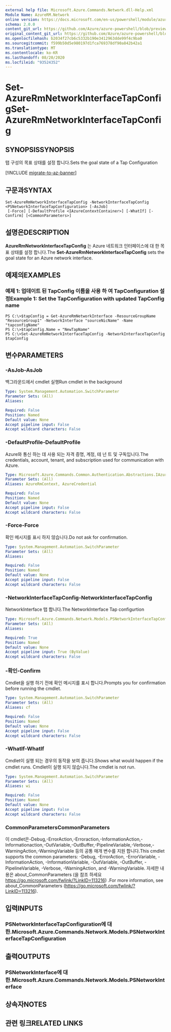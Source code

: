 ```yaml
---
external help file: Microsoft.Azure.Commands.Network.dll-Help.xml
Module Name: AzureRM.Network
online version: https://docs.microsoft.com/en-us/powershell/module/azurerm.network/set-azurermnetworkinterfacetapconfig
schema: 2.0.0
content_git_url: https://github.com/Azure/azure-powershell/blob/preview/src/ResourceManager/Network/Commands.Network/help/Set-AzureRmNetworkInterfaceTapConfig.md
original_content_git_url: https://github.com/Azure/azure-powershell/blob/preview/src/ResourceManager/Network/Commands.Network/help/Set-AzureRmNetworkInterfaceTapConfig.md
ms.openlocfilehash: b2034f27cb6c5332b190e3412963dde99f4c9ba0
ms.sourcegitcommit: f599b50d5e980197d1fca769378df90a842b42a1
ms.translationtype: MT
ms.contentlocale: ko-KR
ms.lasthandoff: 08/20/2020
ms.locfileid: "93524352"
---
```

# <span data-ttu-id="482ba-101">Set-AzureRmNetworkInterfaceTapConfig</span><span class="sxs-lookup"><span data-stu-id="482ba-101">Set-AzureRmNetworkInterfaceTapConfig</span></span>

## <span data-ttu-id="482ba-102">SYNOPSIS</span><span class="sxs-lookup"><span data-stu-id="482ba-102">SYNOPSIS</span></span>
<span data-ttu-id="482ba-103">탭 구성의 목표 상태를 설정 합니다.</span><span class="sxs-lookup"><span data-stu-id="482ba-103">Sets the goal state of a Tap Configuration</span></span>

[!INCLUDE [migrate-to-az-banner](../../includes/migrate-to-az-banner.md)]

## <span data-ttu-id="482ba-104">구문과</span><span class="sxs-lookup"><span data-stu-id="482ba-104">SYNTAX</span></span>

```
Set-AzureRmNetworkInterfaceTapConfig -NetworkInterfaceTapConfig <PSNetworkInterfaceTapConfiguration> [-AsJob]
 [-Force] [-DefaultProfile <IAzureContextContainer>] [-WhatIf] [-Confirm] [<CommonParameters>]
```

## <span data-ttu-id="482ba-105">설명은</span><span class="sxs-lookup"><span data-stu-id="482ba-105">DESCRIPTION</span></span>
<span data-ttu-id="482ba-106">**AzureRmNetworkInterfaceTapConfig** 는 Azure 네트워크 인터페이스에 대 한 목표 상태를 설정 합니다.</span><span class="sxs-lookup"><span data-stu-id="482ba-106">The **Set-AzureRmNetworkInterfaceTapConfig** sets the goal state for an Azure network interface.</span></span>

## <span data-ttu-id="482ba-107">예제의</span><span class="sxs-lookup"><span data-stu-id="482ba-107">EXAMPLES</span></span>

### <span data-ttu-id="482ba-108">예제 1: 업데이트 된 TapConfig 이름을 사용 하 여 TapConfiguration 설정</span><span class="sxs-lookup"><span data-stu-id="482ba-108">Example 1: Set the TapConfiguration with updated TapConfig name</span></span>
```
PS C:\>$tapConfig = Get-AzureRmNetworkInterface -ResourceGroupName "ResourceGroup1" -NetworkInterface "sourceNicName" -Name "tapconfigName"
PS C:\>$tapConfig.Name = "NewTapName"
PS C:\>Set-AzureRmNetworkInterfaceTapConfig -NetworkInterfaceTapConfig $tapConfig
```

## <span data-ttu-id="482ba-109">변수</span><span class="sxs-lookup"><span data-stu-id="482ba-109">PARAMETERS</span></span>

### <span data-ttu-id="482ba-110">-AsJob</span><span class="sxs-lookup"><span data-stu-id="482ba-110">-AsJob</span></span>
<span data-ttu-id="482ba-111">백그라운드에서 cmdlet 실행</span><span class="sxs-lookup"><span data-stu-id="482ba-111">Run cmdlet in the background</span></span>

```yaml
Type: System.Management.Automation.SwitchParameter
Parameter Sets: (All)
Aliases:

Required: False
Position: Named
Default value: None
Accept pipeline input: False
Accept wildcard characters: False
```

### <span data-ttu-id="482ba-112">-DefaultProfile</span><span class="sxs-lookup"><span data-stu-id="482ba-112">-DefaultProfile</span></span>
<span data-ttu-id="482ba-113">Azure와 통신 하는 데 사용 되는 자격 증명, 계정, 테 넌 트 및 구독입니다.</span><span class="sxs-lookup"><span data-stu-id="482ba-113">The credentials, account, tenant, and subscription used for communication with Azure.</span></span>

```yaml
Type: Microsoft.Azure.Commands.Common.Authentication.Abstractions.IAzureContextContainer
Parameter Sets: (All)
Aliases: AzureRmContext, AzureCredential

Required: False
Position: Named
Default value: None
Accept pipeline input: False
Accept wildcard characters: False
```

### <span data-ttu-id="482ba-114">-Force</span><span class="sxs-lookup"><span data-stu-id="482ba-114">-Force</span></span>
<span data-ttu-id="482ba-115">확인 메시지를 표시 하지 않습니다.</span><span class="sxs-lookup"><span data-stu-id="482ba-115">Do not ask for confirmation.</span></span>

```yaml
Type: System.Management.Automation.SwitchParameter
Parameter Sets: (All)
Aliases:

Required: False
Position: Named
Default value: None
Accept pipeline input: False
Accept wildcard characters: False
```

### <span data-ttu-id="482ba-116">-NetworkInterfaceTapConfig</span><span class="sxs-lookup"><span data-stu-id="482ba-116">-NetworkInterfaceTapConfig</span></span>
<span data-ttu-id="482ba-117">NetworkInterface 탭 합니다.</span><span class="sxs-lookup"><span data-stu-id="482ba-117">The NetworkInterface Tap configurtion</span></span>

```yaml
Type: Microsoft.Azure.Commands.Network.Models.PSNetworkInterfaceTapConfiguration
Parameter Sets: (All)
Aliases:

Required: True
Position: Named
Default value: None
Accept pipeline input: True (ByValue)
Accept wildcard characters: False
```

### <span data-ttu-id="482ba-118">-확인</span><span class="sxs-lookup"><span data-stu-id="482ba-118">-Confirm</span></span>
<span data-ttu-id="482ba-119">Cmdlet을 실행 하기 전에 확인 메시지를 표시 합니다.</span><span class="sxs-lookup"><span data-stu-id="482ba-119">Prompts you for confirmation before running the cmdlet.</span></span>

```yaml
Type: System.Management.Automation.SwitchParameter
Parameter Sets: (All)
Aliases: cf

Required: False
Position: Named
Default value: None
Accept pipeline input: False
Accept wildcard characters: False
```

### <span data-ttu-id="482ba-120">-WhatIf</span><span class="sxs-lookup"><span data-stu-id="482ba-120">-WhatIf</span></span>
<span data-ttu-id="482ba-121">Cmdlet이 실행 되는 경우의 동작을 보여 줍니다.</span><span class="sxs-lookup"><span data-stu-id="482ba-121">Shows what would happen if the cmdlet runs.</span></span>
<span data-ttu-id="482ba-122">Cmdlet이 실행 되지 않습니다.</span><span class="sxs-lookup"><span data-stu-id="482ba-122">The cmdlet is not run.</span></span>

```yaml
Type: System.Management.Automation.SwitchParameter
Parameter Sets: (All)
Aliases: wi

Required: False
Position: Named
Default value: None
Accept pipeline input: False
Accept wildcard characters: False
```

### <span data-ttu-id="482ba-123">CommonParameters</span><span class="sxs-lookup"><span data-stu-id="482ba-123">CommonParameters</span></span>
<span data-ttu-id="482ba-124">이 cmdlet은-Debug,-ErrorAction,-Erroraction,-InformationAction,-Informationaction,-OutVariable,-OutBuffer,-PipelineVariable,-Verbose,-WarningAction,-WarningVariable 등의 공통 매개 변수를 지원 합니다.</span><span class="sxs-lookup"><span data-stu-id="482ba-124">This cmdlet supports the common parameters: -Debug, -ErrorAction, -ErrorVariable, -InformationAction, -InformationVariable, -OutVariable, -OutBuffer, -PipelineVariable, -Verbose, -WarningAction, and -WarningVariable.</span></span> <span data-ttu-id="482ba-125">자세한 내용은 about_CommonParameters (을 참조 하세요 https://go.microsoft.com/fwlink/?LinkID=113216) .</span><span class="sxs-lookup"><span data-stu-id="482ba-125">For more information, see about_CommonParameters (https://go.microsoft.com/fwlink/?LinkID=113216).</span></span>

## <span data-ttu-id="482ba-126">입력</span><span class="sxs-lookup"><span data-stu-id="482ba-126">INPUTS</span></span>

### <span data-ttu-id="482ba-127">PSNetworkInterfaceTapConfiguration에 대 한.</span><span class="sxs-lookup"><span data-stu-id="482ba-127">Microsoft.Azure.Commands.Network.Models.PSNetworkInterfaceTapConfiguration</span></span>

## <span data-ttu-id="482ba-128">출력</span><span class="sxs-lookup"><span data-stu-id="482ba-128">OUTPUTS</span></span>

### <span data-ttu-id="482ba-129">PSNetworkInterface에 대 한.</span><span class="sxs-lookup"><span data-stu-id="482ba-129">Microsoft.Azure.Commands.Network.Models.PSNetworkInterface</span></span>

## <span data-ttu-id="482ba-130">상속자</span><span class="sxs-lookup"><span data-stu-id="482ba-130">NOTES</span></span>

## <span data-ttu-id="482ba-131">관련 링크</span><span class="sxs-lookup"><span data-stu-id="482ba-131">RELATED LINKS</span></span>
